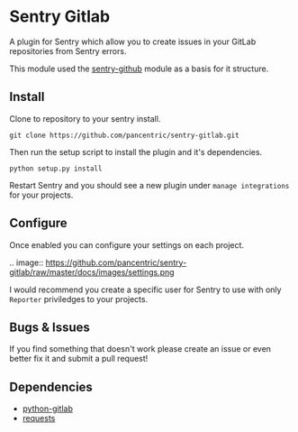 Sentry Gitlab
=============

A plugin for Sentry which allow you to create issues in your GitLab repositories from Sentry errors.

This module used the [sentry-github](https://github.com/getsentry/sentry-github) module as a basis for it structure.

Install
-------

Clone to repository to your sentry install. 

    git clone https://github.com/pancentric/sentry-gitlab.git

Then run the setup script to install the plugin and it's dependencies.

    python setup.py install

Restart Sentry and you should see a new plugin under `manage integrations` for your projects.

Configure
---------

Once enabled you can configure your settings on each project.

.. image:: https://github.com/pancentric/sentry-gitlab/raw/master/docs/images/settings.png

I would recommend you create a specific user for Sentry to use with only `Reporter` priviledges to your projects.

Bugs & Issues
-------------

If you find something that doesn't work please create an issue or even better fix it and submit a pull request!

Dependencies
------------

* [python-gitlab](https://github.com/gpocentek/python-gitlab)
* [requests](http://www.python-requests.org)
